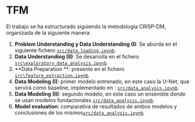 # TFM



El trabajo se ha estructurado siguiendo la metodología CRISP-DM, organizada de la siguiente manera:

1) **Problem Understanding y Data Understanding (I)**: Se aborda en el siguiente fichero [`src/data_loading.ipynb`](src/data_loading.ipynb).
2) **Data Understanding (II)**: Se desarrolla en el fichero [`src\exploratory_data_analysis.ipynb`](src\exploratory_data_analysis.ipynb).
2) **Data Preparation **: presente en el fichero [`src\feature_extraction.ipynb`](src\feature_extraction.ipynb).
2) **Data Modeling (I)**: primer modelo entrenado, en este caso la U-Net, que servirá como baseline, implementado en : [`src/data_analysis.ipynb`](src/data_analysis.ipynb).
2) **Data Modeling (II)**: segundo modelo, en este caso un ensemble donde se usan modelos fundacionales [`src/data_analysis.ipynb`](src/data_analysis.ipynb).
2) **Model evaluation**: comparativa de resultados de ambos modelos y conclusiones de los mismos[`src/data_analysis.ipynb`](src/data_analysis.ipynb).